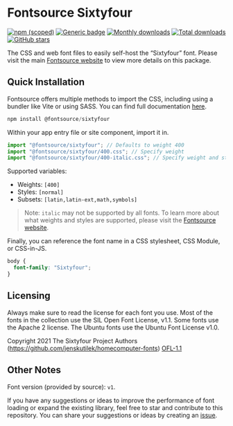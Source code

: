 # Fontsource Sixtyfour

[![npm (scoped)](https://img.shields.io/npm/v/@fontsource/sixtyfour?color=brightgreen)](https://www.npmjs.com/package/@fontsource/sixtyfour) [![Generic badge](https://img.shields.io/badge/fontsource-passing-brightgreen)](https://github.com/fontsource/fontsource) [![Monthly downloads](https://badgen.net/npm/dm/@fontsource/sixtyfour)](https://github.com/fontsource/fontsource) [![Total downloads](https://badgen.net/npm/dt/@fontsource/sixtyfour)](https://github.com/fontsource/fontsource) [![GitHub stars](https://img.shields.io/github/stars/fontsource/fontsource.svg?style=social&label=Star)](https://github.com/fontsource/fontsource/stargazers)

The CSS and web font files to easily self-host the “Sixtyfour” font. Please visit the main [Fontsource website](https://fontsource.org/fonts/sixtyfour) to view more details on this package.

## Quick Installation

Fontsource offers multiple methods to import the CSS, including using a bundler like Vite or using SASS. You can find full documentation [here](https://fontsource.org/docs/getting-started/introduction).

```javascript
npm install @fontsource/sixtyfour
```

Within your app entry file or site component, import it in.

```javascript
import "@fontsource/sixtyfour"; // Defaults to weight 400
import "@fontsource/sixtyfour/400.css"; // Specify weight
import "@fontsource/sixtyfour/400-italic.css"; // Specify weight and style
```

Supported variables:
- Weights: `[400]`
- Styles: `[normal]`
- Subsets: `[latin,latin-ext,math,symbols]`

> Note: `italic` may not be supported by all fonts. To learn more about what weights and styles are supported, please visit the [Fontsource website](https://fontsource.org/fonts/sixtyfour).

Finally, you can reference the font name in a CSS stylesheet, CSS Module, or CSS-in-JS.

```css
body {
  font-family: "Sixtyfour";
}
```

## Licensing
Always make sure to read the license for each font you use. Most of the fonts in the collection use the SIL Open Font License, v1.1. Some fonts use the Apache 2 license. The Ubuntu fonts use the Ubuntu Font License v1.0.

Copyright 2021 The Sixtyfour Project Authors (https://github.com/jenskutilek/homecomputer-fonts)
[OFL-1.1](https://openfontlicense.org)

## Other Notes
Font version (provided by source): `v1`.

If you have any suggestions or ideas to improve the performance of font loading or expand the existing library, feel free to star and contribute to this repository. You can share your suggestions or ideas by creating an [issue](https://github.com/fontsource/fontsource/issues).